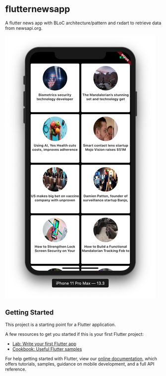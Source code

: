 # flutternewsapp

A flutter news app with BLoC architecture/pattern and rxdart to retrieve data from newsapi.org.


![ScreenShot](https://github.com/EDWNKR/FlutterNewsApp/blob/master/lib/Screenshoot.png?raw=true)


## Getting Started

This project is a starting point for a Flutter application.

A few resources to get you started if this is your first Flutter project:

- [Lab: Write your first Flutter app](https://flutter.dev/docs/get-started/codelab)
- [Cookbook: Useful Flutter samples](https://flutter.dev/docs/cookbook)

For help getting started with Flutter, view our
[online documentation](https://flutter.dev/docs), which offers tutorials,
samples, guidance on mobile development, and a full API reference.
